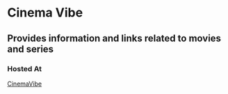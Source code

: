 # Cinema Vibe

## Provides information and links related to movies and series

### Hosted At

[CinemaVibe](https://soufi-ane.github.io/cinema-vibe/)
